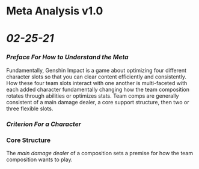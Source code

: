 # Meta Analysis v1.0
# *02-25-21*

### *Preface For How to Understand the Meta*
Fundamentally, Genshin Impact is a game about optimizing four different character slots so that you can clear content efficiently and consistently. How these four team slots interact with one another is multi-faceted with each added character fundamentally changing how the team composition rotates through abilities or optimizes stats. Team comps are generally consistent of a main damage dealer, a core support structure, then two or three flexible slots.

### *Criterion For a Character*
### Core Structure
The *main damage dealer* of a composition sets a premise for how the team composition wants to play. 

